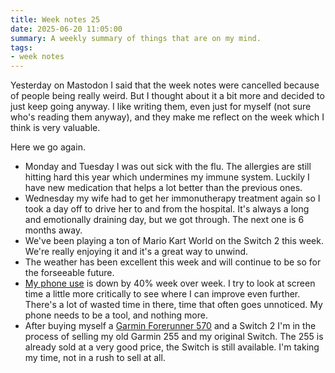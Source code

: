 ```yaml
---
title: Week notes 25
date: 2025-06-20 11:05:00
summary: A weekly summary of things that are on my mind.
tags:
- week notes
---
```


Yesterday on Mastodon I said that the week notes were cancelled because of people being really weird. But I thought about it a bit more and decided to just keep going anyway. I like writing them, even just for myself (not sure who's reading them anyway), and they make me reflect on the week which I think is very valuable.

Here we go again.

- Monday and Tuesday I was out sick with the flu. The allergies are still hitting hard this year which undermines my immune system. Luckily I have new medication that helps a lot better than the previous ones.
- Wednesday my wife had to get her immonutherapy treatment again so I took a day off to drive her to and from the hospital. It's always a long and emotionally draining day, but we got through. The next one is 6 months away.
- We've been playing a ton of Mario Kart World on the Switch 2 this week. We're really enjoying it and it's a great way to unwind.
- The weather has been excellent this week and will continue to be so for the forseeable future.
- [My phone use](/posts/smartphone-resentment/) is down by 40% week over week. I try to look at screen time a little more critically to see where I can improve even further. There's a lot of wasted time in there, time that often goes unnoticed. My phone needs to be a tool, and nothing more.
- After buying myself a [Garmin Forerunner 570](/posts/garmin-forerunner-570/) and a Switch 2 I'm in the process of selling my old Garmin 255 and my original Switch. The 255 is already sold at a very good price, the Switch is still available. I'm taking my time, not in a rush to sell at all. 

